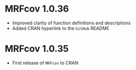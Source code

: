 # MRFcov 1.0.36
*   Improved clarity of function definitions and descriptions
*   Added CRAN hyperlink to the `GitHub` README

# MRFcov 1.0.35

*   First release of `MRFcov` to CRAN
